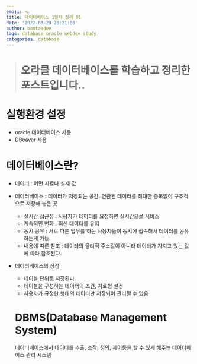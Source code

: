 ```yaml
---
emoji: 🪤
title: 데이터베이스 1일차 정리 01
date: '2022-03-29 20:21:00'
author: bontaedev
tags: database oracle webdev study
categories: database
---
```


> # 오라클 데이터베이스를 학습하고 정리한 포스트입니다..

# 실행환경 설정

- oracle 데이터베이스 사용
- DBeaver 사용

# 데이터베이스란?

- 데이터 : 어떤 자료나 실제 값
- 데이터베이스 : 데이터가 저장되는 공간. 연관된 데이터를 최대한 중복없이 구조적으로 저장해 놓은 곳

  - 실시간 접근성 : 사용자가 데이터를 요청하면 실시간으로 서비스
  - 계속적인 변화 : 최신 데이터를 유지
  - 동시 공유 : 서로 다른 업무를 하는 사용자들이 동시에 접속해서 데이터를 공유하는게 가능.
  - 내용에 따른 참조 : 데이터의 물리적 주소값이 아니라 데이터가 가지고 있는 값에 따라 참조된다.

- 데이터베이스의 장점

  - 테이블 단위로 저장된다.
  - 테이블을 구성하는 데이터의 조건, 자료형 설정
  - 사용자가 규정한 형태의 데이터만 저장되어 관리될 수 있음

  # DBMS(Database Management System)

  데이터베이스에서 데이터를 추출, 조작, 정의, 제어등을 할 수 있게 해주는 데이터베이스 관리 시스템
